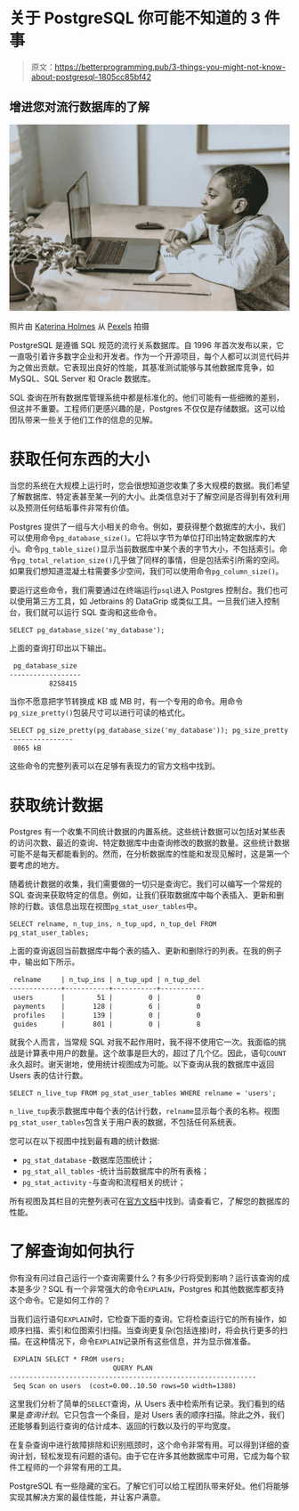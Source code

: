 # 关于 PostgreSQL 你可能不知道的 3 件事

> 原文：<https://betterprogramming.pub/3-things-you-might-not-know-about-postgresql-1805cc85bf42>

## 增进您对流行数据库的了解

![](img/349be7d84371f61f69b4cdb34411e566.png)

照片由 [Katerina Holmes](https://www.pexels.com/@katerina-holmes?utm_content=attributionCopyText&utm_medium=referral&utm_source=pexels) 从 [Pexels](https://www.pexels.com/photo/black-boy-watching-video-on-laptop-5905700/?utm_content=attributionCopyText&utm_medium=referral&utm_source=pexels) 拍摄

PostgreSQL 是遵循 SQL 规范的流行关系数据库。自 1996 年首次发布以来，它一直吸引着许多数字企业和开发者。作为一个开源项目，每个人都可以浏览代码并为之做出贡献。它表现出良好的性能，其基准测试能够与其他数据库竞争，如 MySQL、SQL Server 和 Oracle 数据库。

SQL 查询在所有数据库管理系统中都是标准化的。他们可能有一些细微的差别，但这并不重要。工程师们更感兴趣的是，Postgres 不仅仅是存储数据。这可以给团队带来一些关于他们工作的信息的见解。

# 获取任何东西的大小

当您的系统在大规模上运行时，您会很想知道您收集了多大规模的数据。我们希望了解数据库、特定表甚至某一列的大小。此类信息对于了解空间是否得到有效利用以及预测任何结垢事件非常有价值。

Postgres 提供了一组与大小相关的命令。例如，要获得整个数据库的大小，我们可以使用命令`pg_database_size()`。它将以字节为单位打印出特定数据库的大小。命令`pg_table_size()`显示当前数据库中某个表的字节大小，不包括索引。命令`pg_total_relation_size()`几乎做了同样的事情，但是包括索引所需的空间。如果我们想知道混凝土柱需要多少空间，我们可以使用命令`pg_column_size()`。

要运行这些命令，我们需要通过在终端运行`psql`进入 Postgres 控制台。我们也可以使用第三方工具，如 Jetbrains 的 DataGrip 或类似工具。一旦我们进入控制台，我们就可以运行 SQL 查询和这些命令。

```
SELECT pg_database_size('my_database');
```

上面的查询打印出以下输出。

```
 pg_database_size
------------------
          8258415
```

当你不愿意把字节转换成 KB 或 MB 时，有一个专用的命令。用命令`pg_size_pretty()`包装尺寸可以进行可读的格式化。

```
SELECT pg_size_pretty(pg_database_size('my_database')); pg_size_pretty
----------------
 8065 kB
```

这些命令的完整列表可以在足够有表现力的官方文档中找到。

# 获取统计数据

Postgres 有一个收集不同统计数据的内置系统。这些统计数据可以包括对某些表的访问次数、最近的查询、特定数据库中由查询修改的数据的数量。这些统计数据可能不是每天都能看到的。然而，在分析数据库的性能和发现见解时，这是第一个要考虑的地方。

随着统计数据的收集，我们需要做的一切只是查询它。我们可以编写一个常规的 SQL 查询来获取特定的信息。例如，让我们获取数据库中每个表插入、更新和删除的行数。该信息出现在视图`pg_stat_user_tables`中。

```
SELECT relname, n_tup_ins, n_tup_upd, n_tup_del FROM pg_stat_user_tables;
```

上面的查询返回当前数据库中每个表的插入、更新和删除行的列表。在我的例子中，输出如下所示。

```
 relname     | n_tup_ins | n_tup_upd | n_tup_del
-------------+-----------+-----------+-----------
 users       |        51 |         0 |         0
 payments    |       128 |         6 |         0
 profiles    |       139 |         0 |         0
 guides      |       801 |         0 |         8
```

就我个人而言，当常规 SQL 对我不起作用时，我不得不使用它一次。我面临的挑战是计算表中用户的数量。这个故事是巨大的，超过了几个亿。因此，语句`COUNT`永久超时。谢天谢地，使用统计视图成为可能。以下查询从我的数据库中返回 Users 表的估计行数。

```
SELECT n_live_tup FROM pg_stat_user_tables WHERE relname = 'users';
```

`n_live_tup`表示数据库中每个表的估计行数，`relname`显示每个表的名称。视图`pg_stat_user_tables`包含关于用户表的数据，不包括任何系统表。

您可以在以下视图中找到最有趣的统计数据:

*   `pg_stat_database` -数据库范围统计；
*   `pg_stat_all_tables` -统计当前数据库中的所有表格；
*   `pg_stat_activity` -与查询和流程相关的统计；

所有视图及其栏目的完整列表可在[官方文档](https://www.postgresql.org/docs/9.3/monitoring-stats.html)中找到。请查看它，了解您的数据库的性能。

# 了解查询如何执行

你有没有问过自己运行一个查询需要什么？有多少行将受到影响？运行该查询的成本是多少？SQL 有一个非常强大的命令`EXPLAIN`，Postgres 和其他数据库都支持这个命令。它是如何工作的？

当我们运行语句`EXPLAIN`时，它检查下面的查询。它将检查运行它的所有操作，如顺序扫描、索引和位图索引扫描。当查询更复杂(包括连接)时，将会执行更多的扫描。在这种情况下，命令`EXPLAIN`记录所有这些信息，并为显示做准备。

```
 EXPLAIN SELECT * FROM users;
                          QUERY PLAN
--------------------------------------------------------------
 Seq Scan on users  (cost=0.00..10.50 rows=50 width=1388)
```

这里我们分析了简单的`SELECT`查询，从 Users 表中检索所有记录。我们看到的结果是*查询计划*。它只包含一个条目，是对 Users 表的顺序扫描。除此之外，我们还能够看到运行查询的估计成本、返回的行数以及行的平均宽度。

在复杂查询中进行故障排除和识别瓶颈时，这个命令非常有用。可以得到详细的查询计划，轻松发现有问题的语句。由于它在许多其他数据库中可用，它成为每个软件工程师的一个非常有用的工具。

PostgreSQL 有一些隐藏的宝石。了解它们可以给工程团队带来好处。他们将能够实现其解决方案的最佳性能，并让客户满意。